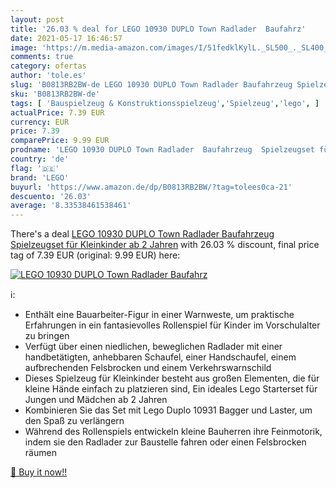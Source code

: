 ```yaml
---
layout: post
title: '26.03 % deal for LEGO 10930 DUPLO Town Radlader  Baufahrz'
date: 2021-05-17 16:46:57
image: 'https://m.media-amazon.com/images/I/51fedklKylL._SL500_._SL400_.jpg'
comments: true
category: ofertas
author: 'tole.es'
slug: 'B0813RB2BW-de LEGO 10930 DUPLO Town Radlader Baufahrzeug Spielzeugset...'
sku: 'B0813RB2BW-de'
tags: [ 'Bauspielzeug & Konstruktionsspielzeug','Spielzeug','lego', ]
actualPrice: 7.39 EUR
currency: EUR
price: 7.39
comparePrice: 9.99 EUR
prodname: 'LEGO 10930 DUPLO Town Radlader  Baufahrzeug  Spielzeugset für Kleinkinder ab 2 Jahren'
country: 'de'
flag: '🇩🇪'
brand: 'LEGO'
buyurl: 'https://www.amazon.de/dp/B0813RB2BW/?tag=tolees0ca-21'
descuento: '26.03'
average: '8.33538461538461'
---
```


There's a deal [LEGO 10930 DUPLO Town Radlader  Baufahrzeug  Spielzeugset für Kleinkinder ab 2 Jahren](https://www.amazon.de/dp/B0813RB2BW/?tag=tolees0ca-21)  with  26.03 % discount, final price tag of  7.39 EUR (original: 9.99 EUR) here:

[![LEGO 10930 DUPLO Town Radlader  Baufahrz](https://m.media-amazon.com/images/I/51fedklKylL._SL500_._SL400_.jpg)](https://www.amazon.de/dp/B0813RB2BW/?tag=tolees0ca-21)

ℹ️:

- Enthält eine Bauarbeiter-Figur in einer Warnweste, um praktische Erfahrungen in ein fantasievolles Rollenspiel für Kinder im Vorschulalter zu bringen
- Verfügt über einen niedlichen, beweglichen Radlader mit einer handbetätigten, anhebbaren Schaufel, einer Handschaufel, einem aufbrechenden Felsbrocken und einem Verkehrswarnschild
- Dieses Spielzeug für Kleinkinder besteht aus großen Elementen, die für kleine Hände einfach zu platzieren sind, Ein ideales Lego Starterset für Jungen und Mädchen ab 2 Jahren
- Kombinieren Sie das Set mit Lego Duplo 10931 Bagger und Laster, um den Spaß zu verlängern
- Während des Rollenspiels entwickeln kleine Bauherren ihre Feinmotorik, indem sie den Radlader zur Baustelle fahren oder einen Felsbrocken räumen

[🛒 Buy it now!!](https://www.amazon.de/dp/B0813RB2BW/?tag=tolees0ca-21)
